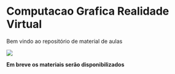 # Computacao Grafica Realidade Virtual

Bem vindo ao repositório de material de aulas

![](https://bloggrijjy.files.wordpress.com/2021/01/graphicspipeline.png?w=512)

**Em breve os materiais serão disponibilizados**
